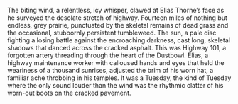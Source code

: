 The biting wind, a relentless, icy whisper, clawed at Elias Thorne’s face as he surveyed the desolate stretch of highway.  Fourteen miles of nothing but endless, grey prairie, punctuated by the skeletal remains of dead grass and the occasional, stubbornly persistent tumbleweed.  The sun, a pale disc fighting a losing battle against the encroaching darkness, cast long, skeletal shadows that danced across the cracked asphalt.  This was Highway 101, a forgotten artery threading through the heart of the Dustbowl.  Elias, a highway maintenance worker with calloused hands and eyes that held the weariness of a thousand sunrises, adjusted the brim of his worn hat, a familiar ache throbbing in his temples.  It was a Tuesday, the kind of Tuesday where the only sound louder than the wind was the rhythmic clatter of his worn-out boots on the cracked pavement.
